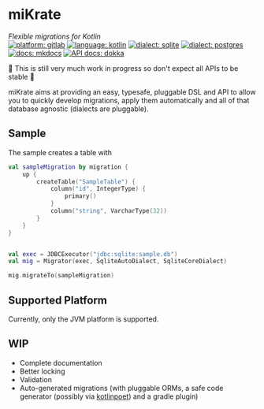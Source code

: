 # miKrate

_Flexible migrations for Kotlin_
<br>
[![platform: gitlab](https://img.shields.io/badge/platform-gitlab-%23fca121?logo=gitlab)](https://gitlab.com/factory-org/tools/mikrate)
[![language: kotlin](https://img.shields.io/badge/language-kotlin-%230095d5?logo=kotlin)](https://kotlinlang.org/)
[![dialect: sqlite](https://img.shields.io/badge/dialect-sqlite-%23003b57?logo=sqlite)](https://www.sqlite.org)
[![dialect: postgres](https://img.shields.io/badge/dialect-postgres-%23336791?logo=postgresql)](https://www.postgresql.org/)
[![docs: mkdocs](https://img.shields.io/badge/docs-mkdocs-%23000000?logo=markdown&logoColor=%23000000)](https://factory-org.gitlab.io/tools/mikrate/)
[![API docs: dokka](https://img.shields.io/badge/API%20docs-dokka-%23f8873c?logo=kotlin&logoColor=%23f8873c)](https://factory-org.gitlab.io/tools/mikrate/api/)

🚧 This is still very much work in progress so don't expect all APIs to be stable 🚧

miKrate aims at providing an easy, typesafe, pluggable DSL and API to allow you to quickly develop migrations, apply
them automatically and all of that database agnostic (dialects are pluggable).

## Sample

The sample creates a table with

```kotlin
val sampleMigration by migration {
    up {
        createTable("SampleTable") {
            column("id", IntegerType) {
                primary()
            }
            column("string", VarcharType(32))
        }
    }
}


val exec = JDBCExecutor("jdbc:sqlite:sample.db")
val mig = Migrator(exec, SqliteAutoDialect, SqliteCoreDialect)

mig.migrateTo(sampleMigration)
```

## Supported Platform

Currently, only the JVM platform is supported.

## WIP

- Complete documentation
- Better locking
- Validation
- Auto-generated migrations (with pluggable ORMs, a safe code generator (possibly
  via [kotlinpoet](https://square.github.io/kotlinpoet/)) and a gradle plugin)
